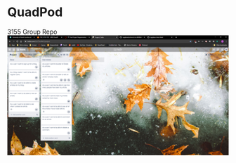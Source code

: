 # QuadPod
3155 Group Repo
![user strories](https://github.com/avallett/QuadPod/blob/master/2020-04-28%20(1).png)
